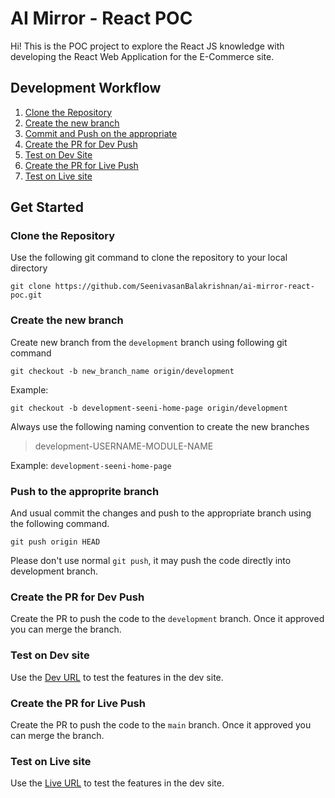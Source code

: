 
# AI Mirror - React POC

Hi!
This is the POC project to explore the React JS knowledge with developing the React Web Application for the E-Commerce site.

## Development Workflow
 1. [Clone the Repository](../../#clone-the-Repository)
 2. [Create the new branch](../../#create-new-branch)
 3. [Commit and Push on the appropriate](../../#push-to-the-appropriate-branch)
 4. [Create the PR for Dev Push](../../#create-the-PR-for-dev-push)
 5. [Test on Dev Site](../../#test-on-live-site)
 4. [Create the PR for Live Push](../../#create-the-PR-for-live-push)
 5. [Test on Live site](../../#test-on-live-site)

## Get Started
### Clone the Repository
Use the following git command to clone the repository to your local directory
```git
git clone https://github.com/SeenivasanBalakrishnan/ai-mirror-react-poc.git
```
### Create the new branch
Create new branch from the `development` branch using following git command
```git
git checkout -b new_branch_name origin/development
```
Example:
```git
git checkout -b development-seeni-home-page origin/development
```
Always use the following naming convention to create the new branches
> development-USERNAME-MODULE-NAME

Example: `development-seeni-home-page`

### Push to the approprite branch
And usual commit the changes and push to the appropriate branch using the following command.
```git
git push origin HEAD
```
Please don't use normal `git push`, it may push the code directly into development branch.

### Create the PR for Dev Push
Create the PR to push the code to the `development` branch. Once it approved you can merge the branch.

### Test on Dev site
Use the [Dev URL](https://seenivasanbalakrishnan.github.io/ai-mirror-react-poc/dev/) to test the features in the dev site.
 
### Create the PR for Live Push
Create the PR to push the code to the `main` branch. Once it approved you can merge the branch.

### Test on Live site
Use the [Live URL](https://seenivasanbalakrishnan.github.io/ai-mirror-react-poc/live/) to test the features in the dev site.
